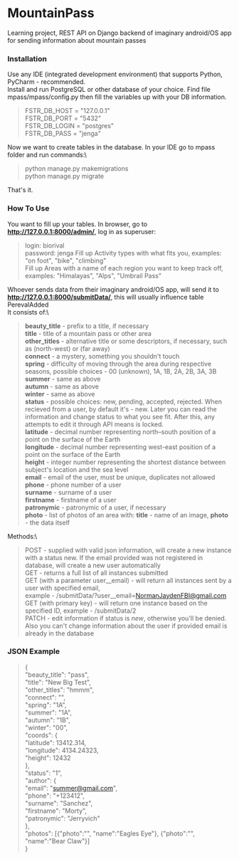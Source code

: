# MountainPass
Learning project, REST API on Django backend of imaginary android/OS app for sending information about mountain passes

### Installation
Use any IDE (integrated development environment) that supports Python, PyCharm - recommended.\
Install and run PostgreSQL or other database of your choice. Find file mpass/mpass/config.py then fill the variables up with your DB information.
> FSTR_DB_HOST = "127.0.0.1"\
> FSTR_DB_PORT = "5432"\
> FSTR_DB_LOGIN = "postgres"\
> FSTR_DB_PASS = "jenga"

Now we want to create tables in the database. In your IDE go to mpass folder and run commands:\
> python manage.py makemigrations\
> python manage.py migrate

That's it.

### How To Use
You want to fill up your tables. In browser, go to **http://127.0.0.1:8000/admin/**, log in as superuser:
> login: biorival\
> password: jenga
Fill up Activity types with what fits you, examples: "on foot", "bike", "climbing"\
Fill up Areas with a name of each region you want to keep track off, examples: "Himalayas", "Alps", "Umbrail Pass"

Whoever sends data from their imaginary android/OS app, will send it to **http://127.0.0.1:8000/submitData/**, this will usually influence table PerevalAdded\
It consists of:\
> **beauty_title** - prefix to a title, if necessary\
> **title** - title of a mountain pass or other area\
> **other_titles** - alternative title or some descriptors, if necessary, such as (north-west) or (far away)\
> **connect** - a mystery, something you shouldn't touch\
> **spring** - difficulty of moving through the area during respective seasons, possible choices - 00 (unknown), 1A, 1B, 2A, 2B, 3A, 3B\
> **summer** - same as above\
> **autumn** - same as above\
> **winter** - same as above\
> **status** - possible choices: new, pending, accepted, rejected. When recieved from a user, by default it's - new. Later you can read the information and change status to what you see fit. After this, any attempts to edit it through API means is locked.\
> **latitude** - decimal number representing north–south position of a point on the surface of the Earth\
> **longitude** - decimal number representing west-east position of a point on the surface of the Earth\
> **height** - integer number representing the shortest distance between subject's location and the sea level\
> **email** - email of the user, must be unique, duplicates not allowed\
> **phone** - phone number of a user\
> **surname** - surname of a user\
> **firstname** - firstname of a user\
> **patronymic** - patronymic of a user, if necessary\
> **photo** - list of photos of an area with: **title** - name of an image, **photo** - the data itself

Methods:\
> POST - supplied with valid json information, will create a new instance with a status new. If the email provided was not registered in database, will create a new user automatically\
> GET - returns a full list of all instances submitted\
> GET (with a parameter user__email) - will return all instances sent by a user with specified email,\
> example - /submitData/?user__email=NormanJaydenFBI@gmail.com\
> GET (with primary key) - will return one instance based on the specified ID, example - /submitData/2\
> PATCH - edit information if status is *new*, otherwise you'll be denied. Also you can't change information about the user if provided email is already in the database

### JSON Example
> {\
>     "beauty_title": "pass",\
>     "title": "New Big Test",\
>     "other_titles": "hmmm",\
>     "connect": "",\
>     "spring": "1A",\
>     "summer": "1A",\
>     "autumn": "1B",\
>     "winter": "00",\
>     "coords": {\
>         "latitude": 13412.314,\
>         "longitude": 4134.24323,\
>         "height": 12432\
>     },\
>     "status": "1",\
>     "author": {\
>         "email": "summer@gmail.com",\
>         "phone": "+123412",\
>         "surname": "Sanchez",\
>         "firstname": "Morty",\
>         "patronymic": "Jerryvich"\
>     },\
>     "photos": [{"photo":"<img1>", "name":"Eagles Eye"}, {"photo":"<img2>", "name":"Bear Claw"}]\
> }

